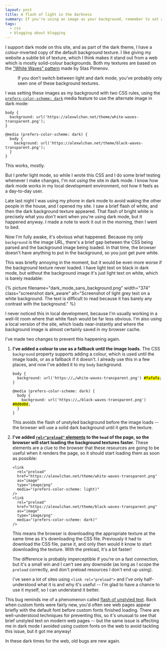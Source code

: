 ```yaml
---
layout: post
title: A flash of light in the darkness
summary: If you're using an image as your background, remember to set a fallback colour as well, especially if you're in dark mode.
tags:
  - css
  - blogging about blogging
---
```

I support dark mode on this site, and as part of the dark theme, I have a colour-inverted copy of the default background texture.
I like giving my website a subtle bit of texture, which I think makes it stand out from a web which is mostly solid-colour backgrounds.
Both my textures are based on the ["White Waves" pattern][white_waves] made by Stas Pimenov.

<style type="text/css">
  #comparison {
    display: grid;
    grid-template-columns: 1fr 1fr;
    grid-gap: var(--border-width);
  }

  #comparison img {
    border: var(--border-width) var(--border-style) var(--block-border);
    object-fit: none;
  }

  #comparison img:nth-child(1) {
    border-top-left-radius:    var(--border-radius);
    border-bottom-left-radius: var(--border-radius);
  }

  #comparison img:nth-child(2) {
    border-top-right-radius:    var(--border-radius);
    border-bottom-right-radius: var(--border-radius);
  }
</style>

<figure style="width: 500px;">
  <div id="comparison">
    <img src="/theme/white-waves-transparent.png" alt="" class="dark_aware">
    <img src="/theme/black-waves-transparent.png" alt="" class="dark_aware">
  </div>
  <figcaption>
    If you don’t switch between light and dark mode, you’ve probably only seen one of these background textures.
  </figcaption>
</figure>

I was setting these images as my background with two CSS rules, using the [`prefers-color-scheme: dark`][prefers_dark] media feature to use the alternate image in dark mode:

```
body {
  background: url('https://alexwlchan.net/theme/white-waves-transparent.png');
}

@media (prefers-color-scheme: dark) {
  body {
    background: url('https://alexwlchan.net/theme/black-waves-transparent.png');
  }
}
```

This works, mostly.

But I prefer light mode, so while I wrote this CSS and I do some brief testing whenever I make changes, I'm not *using* the site in dark mode.
I know how dark mode works in my local development environment, not how it feels as a day-to-day user.

Late last night I was using my phone in dark mode to avoid waking the other people in the house, and I opened my site.
I saw a brief flash of white, and then the dark background texture appeared.
That flash of bright white is precisely what you *don't* want when you're using dark mode, but it happened anyway.
I made a note to work it out in the morning, then I went to bed.

Now I'm fully awake, it's obvious what happened.
Because my only `background` is the image URL, there's a brief gap between the CSS being parsed and the background image being loaded.
In that time, the browser doesn't have anything to put in the background, so you just get pure white.

This was briefly annoying in the moment, but it would be even more worse if the background texture never loaded.
I have light text on black in dark mode, but without the background image it's just light text on white, which is barely readable:

{%
  picture
  filename="dark_mode_sans_background.png"
  width="374"
  class="screenshot dark_aware"
  alt="Screenshot of light grey text on a white background. The text is difficult to read because it has barely any contrast with the background."
%}

I never noticed this in local development, because I'm usually working in a well-lit room where that white flash would be far less obvious.
I'm also using a local version of the site, which loads near-instantly and where the background image is almost certainly saved in my browser cache.

I've made two changes to prevent this happening again.

1.  **I've added a colour to use as a fallback until the image loads.**
    The CSS `background` property supports adding a colour, which is used until the image loads, or as a fallback if it doesn't.
    I already use this in a few places, and now I've added it to my `body` background.

    <pre><code>body {
      background: url('https://…/white-waves-transparent.png') <mark>#fafafa</mark>;
    }

    @media (prefers-color-scheme: dark) {
      body {
        background: url('https://…/black-waves-transparent.png') <mark>#0d0d0d</mark>;
      }
    }</code></pre>

    This avoids the flash of unstyled background before the image loads -- the browser will use a solid dark background until it gets the texture.

2.  **I've added [`rel="preload"` elements][preload] to the `head` of the page, so the browser will start loading the background textures faster.**
    These elements are a clue to the browser that these resources are going to be useful when it renders the page, so it should start loading them as soon as possible:

    ```
    <link
      rel="preload"
      href="https://alexwlchan.net/theme/white-waves-transparent.png"
      as="image"
      type="image/png"
      media="(prefers-color-scheme: light)"
    />
    <link
      rel="preload"
      href="https://alexwlchan.net/theme/black-waves-transparent.png"
      as="image"
      type="image/png"
      media="(prefers-color-scheme: dark)"
    />
    ```

    This means the browser is downloading the appropriate texture at the same time as it's downloading the CSS file.
    Previously it had to download the CSS file, parse it, and only then would it know to start downloading the texture.
    With the preload, it's a bit faster!

    The difference is probably imperceptible if you're on a fast connection, but it's a small win and I can't see any downside (as long as I scope the `preload` correctly, and don't preload resources I don't end up using).

    I've seen a lot of sites using `<link rel="preload">` and I've only half-understood what it is and why it's useful -- I'm glad to have a chance to use it myself, so I can understand it better.

This bug reminds me of a phenomenon called [flash of unstyled text][fout].
Back when custom fonts were fairly new, you'd often see web pages appear briefly with the default font before custom fonts finished loading.
There are well-understood techniques for preventing this, so it's unusual to see that brief unstyled text on modern web pages -- but the same issue is affecting me in dark mode
I avoided using custom fonts on the web to avoid tackling this issue, but it got me anyway!

In these dark times for the web, old bugs are new again.

[white_waves]: https://www.toptal.com/designers/subtlepatterns/white-waves-pattern/
[prefers_dark]: https://developer.mozilla.org/en-US/docs/Web/CSS/@media/prefers-color-scheme
[fout]: https://en.wikipedia.org/wiki/Flash_of_unstyled_content
[preload]: https://developer.mozilla.org/en-US/docs/Web/HTML/Reference/Attributes/rel/preload
